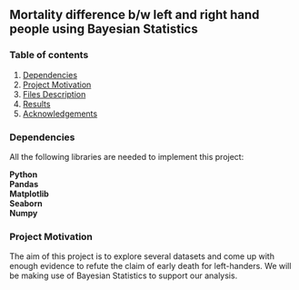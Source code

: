 ## Mortality difference b/w left and right hand people using Bayesian Statistics

### Table of contents 

1. [Dependencies](#dependencies)
2. [Project Motivation](#motivation)
3. [Files Description](#description)
4. [Results](#results)
5. [Acknowledgements](#acknowledgements)


### Dependencies <a name = "dependencies"></a>

All the following libraries are needed to implement this project:

**Python**<br>
**Pandas**<br>
**Matplotlib**<br>
**Seaborn**<br>
**Numpy**<br>

### Project Motivation <a name = "motivation"></a>

The aim of this project is to explore several datasets and come up with enough evidence to refute the claim of early death for left-handers. We will be making use of Bayesian Statistics to support our analysis.